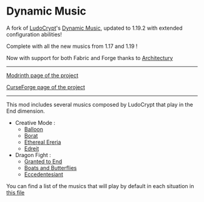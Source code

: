 # Dynamic Music

A fork of [LudoCrypt](https://github.com/LudoCrypt)'s [Dynamic Music](https://github.com/LudoCrypt/Dynamic-Music),
updated to 1.19.2 with extended configuration abilities!

Complete with all the new musics from 1.17 and 1.19 !

Now with support for both Fabric and Forge thanks to [Architectury](https://github.com/architectury/architectury-api)

---

[Modrinth page of the project](https://modrinth.com/mod/dynamic-music-updated)

[CurseForge page of the project](https://www.curseforge.com/minecraft/mc-mods/dynamic-music-updated)

---

This mod includes several musics composed by LudoCrypt that play in the End dimension.

- Creative Mode :
    - [Balloon](https://ludocrypt.bandcamp.com/track/balloon)
    - [Borat](https://ludocrypt.bandcamp.com/track/borat)
    - [Ethereal Ereria](https://ludocrypt.bandcamp.com/track/ethereal-ereria)
    - [Edreit](https://ludocrypt.bandcamp.com/track/edreit)
- Dragon Fight :
    - [Granted to End](https://ludocrypt.bandcamp.com/track/granted-to-end)
    - [Boats and Butterflies](https://ludocrypt.bandcamp.com/track/boats-and-butterflies)
    - [Eccedentesiant](https://ludocrypt.bandcamp.com/track/eccedentesiast)

You can find a list of the musics that will play by default in each situation
in [this file](https://github.com/c-leri/Dynamic-Music/blob/1.19.2-architectury/DEFAULT_MUSIC.md)
